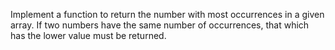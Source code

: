 Implement a function to return the number with most occurrences in a given array. If two numbers have the same number of occurrences, that which has the lower value must be returned.